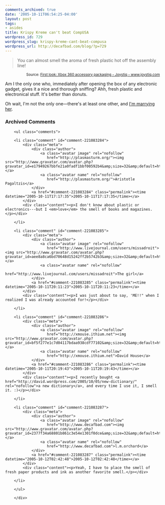 ```yaml
---
comments_archived: true
date: '2005-10-11T06:54:25-04:00'
layout: post
tags:
- asides
title: Krispy Kreme can't beat CompUSA
wordpress_id: 729
wordpress_slug: krispy-kreme-cant-beat-compusa
wordpress_url: http://decafbad.com/blog/?p=729
---
```

<blockquote cite="http://www.joystiq.com/entry/1234000493062701/">You can almost smell the aroma of fresh plastic hot off the assembly line!</blockquote>
<small style="text-align:right; display:block">Source: <a href="http://www.joystiq.com/entry/1234000493062701/">First look: Xbox 360 accessory packaging - Joystiq - www.joystiq.com</a></small>

Am I the only one who, immediately after opening the box of any electronic gadget, gives it a nice and thorough sniffing?  Ahh, fresh plastic and electronical stuff.  It's better than donuts.

Oh wait, I'm not the only one—there's at least one other, and [I'm marrying her][en].

[en]: http://www.decafbad.com/blog/2005/06/17/were_engaged

<div id="comments" class="comments archived-comments">
            <h3>Archived Comments</h3>
            
        <ul class="comments">
            
        <li class="comment" id="comment-221083284">
            <div class="meta">
                <div class="author">
                    <a class="avatar image" rel="nofollow" 
                       href="http://plasmasturm.org/"><img src="http://www.gravatar.com/avatar.php?gravatar_id=e17949267bbfe21a0fadf1bbf00592b4&amp;size=32&amp;default=http://mediacdn.disqus.com/1320279820/images/noavatar32.png"/></a>
                    <a class="avatar name" rel="nofollow" 
                       href="http://plasmasturm.org/">Aristotle Pagaltzis</a>
                </div>
                <a href="#comment-221083284" class="permalink"><time datetime="2005-10-11T17:17:35">2005-10-11T17:17:35</time></a>
            </div>
            <div class="content"><p>I don't know about plastic or electronics---but I <em>love</em> the smell of books and magazines.</p></div>
            
        </li>
    
        <li class="comment" id="comment-221083285">
            <div class="meta">
                <div class="author">
                    <a class="avatar image" rel="nofollow" 
                       href="http://www.livejournal.com/users/missadroit"><img src="http://www.gravatar.com/avatar.php?gravatar_id=aee8a8ca6bd70648d15242ff2b5742b3&amp;size=32&amp;default=http://mediacdn.disqus.com/1320279820/images/noavatar32.png"/></a>
                    <a class="avatar name" rel="nofollow" 
                       href="http://www.livejournal.com/users/missadroit">The girl</a>
                </div>
                <a href="#comment-221083285" class="permalink"><time datetime="2005-10-11T20:11:23">2005-10-11T20:11:23</time></a>
            </div>
            <div class="content"><p>I was just about to say, 'ME!!" when I realized I was already accounted for!</p></div>
            
        </li>
    
        <li class="comment" id="comment-221083286">
            <div class="meta">
                <div class="author">
                    <a class="avatar image" rel="nofollow" 
                       href="http://xmouse.ithium.net"><img src="http://www.gravatar.com/avatar.php?gravatar_id=bf5f277e1c7d04117bdaa938cdf77102&amp;size=32&amp;default=http://mediacdn.disqus.com/1320279820/images/noavatar32.png"/></a>
                    <a class="avatar name" rel="nofollow" 
                       href="http://xmouse.ithium.net">David House</a>
                </div>
                <a href="#comment-221083286" class="permalink"><time datetime="2005-10-11T20:19:43">2005-10-11T20:19:43</time></a>
            </div>
            <div class="content"><p>I recently bought <a href="http://david.wordpress.com/2005/10/05/new-dictionary/" rel="nofollow">a new dictionary</a>, and every time I use it, I smell it. :)</p></div>
            
        </li>
    
        <li class="comment" id="comment-221083287">
            <div class="meta">
                <div class="author">
                    <a class="avatar image" rel="nofollow" 
                       href="http://www.decafbad.com"><img src="http://www.gravatar.com/avatar.php?gravatar_id=2377f34a68801b861c3e54e1301f0dce&amp;size=32&amp;default=http://mediacdn.disqus.com/1320279820/images/noavatar32.png"/></a>
                    <a class="avatar name" rel="nofollow" 
                       href="http://www.decafbad.com">l.m.orchard</a>
                </div>
                <a href="#comment-221083287" class="permalink"><time datetime="2005-10-12T02:42:48">2005-10-12T02:42:48</time></a>
            </div>
            <div class="content"><p>Yeah, I have to place the smell of fresh paper products and ink as another favorite smell.</p></div>
            
        </li>
    
        </ul>
    
        </div>
    